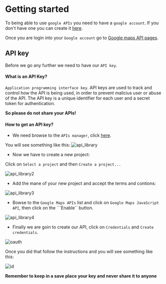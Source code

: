 # Getting started

To being able to use ```google APIs``` you need to have a ```google account```. If you don't have one you can create it [here](https://accounts.google.com/SignUp).

Once you are login into your ```Google account``` go to [Google maps API pages](https://developers.google.com/maps/documentation/javascript/). 

## API key
Before we go any further we need to have our ```API key```. 

#### What is an API Key? 
```Application programming interface key```. API keys are used to track and control how the API is being used, in order to prevent malicius user or abuse of the API. The API key is a unique identifier for each user and a secret token for authentication.

**So please do not share your APIs!**

#### How to get an API key? 

* We need browse to the ```APIs manager```, click [here](https://code.google.com/apis/console).

You will see something like this:
![api_library](https://cloud.githubusercontent.com/assets/2573931/15856499/a22132fc-2cad-11e6-8e02-c598d77eac07.png)

* Now we have to create a new project:

Click on ```Select a project``` and then ```Create a project...```

![api_library2](https://cloud.githubusercontent.com/assets/2573931/15856662/ced7799a-2cae-11e6-856e-914213b7cc98.png)

* Add the mane of your new project and accept the terms and contions: 

![api_library3](https://cloud.githubusercontent.com/assets/2573931/15856759/88fb1156-2caf-11e6-8885-780d7e932b50.png)

* Bowse to the ```Google Maps APIs``` list and click on ```Google Maps JavaScript API```, then click on the ```Enable`` button. 

![api_library4](https://cloud.githubusercontent.com/assets/2573931/15868214/b9ebb426-2cde-11e6-9e25-349966a8e83c.png)

* Finally we are goin to create our API, click on ```Credentials``` and ```Create credentials```.

![oauth](https://cloud.githubusercontent.com/assets/2573931/15868249/e61eb034-2cde-11e6-8741-0e21d564d0e2.png)


Once you did that follow the instructions and you will see something like this: 

![id](https://cloud.githubusercontent.com/assets/2573931/15868540/3339be94-2ce0-11e6-9a7a-d6ad32ecc1ee.png)


**Remember to keep in a save place your key and never share it to anyone**
